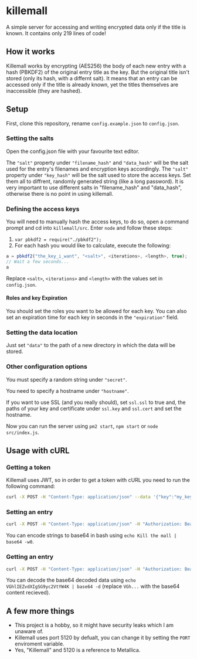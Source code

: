 # killemall
A simple server for accessing and writing encrypted data only if the title is known. It contains only 219 lines of code!

## How it works
Killemall works by encrypting (AES256) the body of each new entry with a hash (PBKDF2) of the original entry title as the key. But the original title isn't stored (only its hash, with a differnt salt). It means that an entry can be accessed only if the title is already known, yet the titles themselves are inaccessible (they are hashed).

## Setup
First, clone this repository, rename `config.example.json` to `config.json`.

### Setting the salts
Open the config.json file with your favourite text editor.

The `"salt"` property under `"filename_hash"` and `"data_hash"` will be the salt used for the entry's filenames and encryption keys accordingly. The `"salt"` property under `"key_hash"` will be the salt used to store the access keys. Set them all to diffrent, randomly generated string (like a long password). It is very important to use different salts in "filename_hash" and "data_hash", otherwise there is no point in using killemall.

### Defining the access keys

You will need to manually hash the access keys, to do so, open a command prompt and cd into `killemall/src`. Enter `node` and follow these steps:
1. `var pbkdf2 = require("./pbkdf2");`
2. For each hash you would like to calculate, execute the following:
```javascript
a = pbkdf2("the_key_i_want", "<salt>", <iterations>, <length>, true);
// Wait a few seconds...
a
```
Replace `<salt>`, `<iterations>` and `<length>` with the values set in `config.json`.

#### Roles and key Expiration
You should set the roles you want to be allowed for each key. You can also set an expiration time for each key in seconds in the `"expiration"` field.

### Setting the data location
Just set `"data"` to the path of a new directory in which the data will be stored.

### Other configuration options
You must specify a random string under `"secret"`.

You need to specify a hostname under `"hostname"`.

If you want to use SSL (and you really should), set `ssl.ssl` to true and, the paths of your key and certificate under `ssl.key` and `ssl.cert` and set the hostname.

Now you can run the server using `pm2 start`, `npm start` or `node src/index.js`.
## Usage with cURL
### Getting a token
Killemall uses JWT, so in order to get a token with cURL you need to run the following command:
```bash
curl -X POST -H "Content-Type: application/json" --data '{"key":"my_key"}' http://localhost:5120/conn
```
### Setting an entry
```bash
curl -X POST -H "Content-Type: application/json" -H "Authorization: Bearer <my_token>" http://localhost:5120/set --data  '{"title":"<entry_title>","body":"<base64_encoded_body>"}'
```
You can encode strings to base64 in bash using `echo Kill the mall | base64 -w0`.

### Getting an entry
```bash
curl -X POST -H "Content-Type: application/json" -H "Authorization: Bearer <my_token>" http://localhost:5120/get --data '{"title":"<entry_title>"}'
```
You can decode the base64 decoded data using `echo VGhlIEZvdXIgSG9yc2VtYW4K | base64 -d` (replace `VGh...` with the base64 content recieved).

## A few more things
- This project is a hobby, so it might have security leaks which I am unaware of.
- Killemall uses port 5120 by defualt, you can change it by setting the `PORT` enviroment variable.
- Yes, "Killemall" and 5120 is a reference to Metallica.
